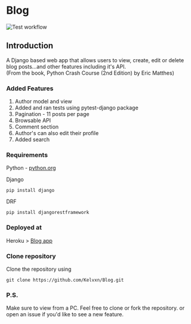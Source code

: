 # Blog

![Test workflow](https://github.com/Kelvxn/Blog/actions/workflows/django_test_config.yml/badge.svg)

<h2> Introduction </h2>

A Django based web app that allows users to view, create, edit or delete blog posts...and other features including it's API. <br>
(From the book, Python Crash Course (2nd Edition) by Eric Matthes)



<h3> Added Features </h3>
<ol>
     <li> Author model and view </li>
     <li> Added and ran tests using pytest-django package </li>
     <li> Pagination - 11 posts per page </li>
     <li> Browsable API </li>
     <li> Comment section </li>
     <li> Author's can also edit their profile </li>
     <li> Added search </li>
  </ol>
  

<h3> Requirements </h3>
<p> Python - <a href="https://www.python.org" > python.org </a> </p>

Django <br>

```
pip install django 
```

DRF <br> 
```
pip install djangorestframework
```

<h3> Deployed at </h3>
Heroku > <a href="https://kvn-blog.herokuapp.com"> Blog app </a>


<h3> Clone repository </h3>
Clone the repository using <br>

```
git clone https://github.com/Kelvxn/Blog.git
```

<h3> P.S. </h3> 
Make sure to view from a PC. 
Feel free to clone or fork the repository. 
or open an issue if you'd like to see a new feature.

